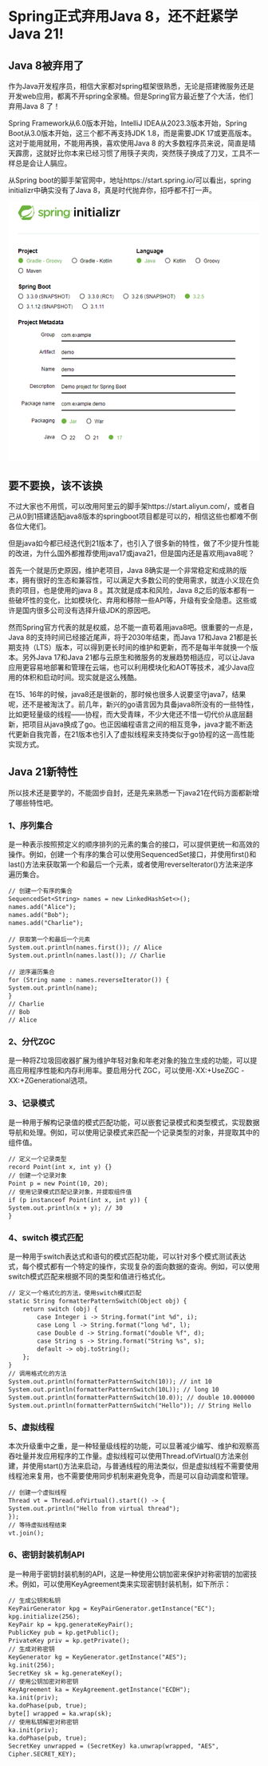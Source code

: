 # Spring正式弃用Java 8，还不赶紧学Java 21!

## Java 8被弃用了

作为Java开发程序员，相信大家都对spring框架很熟悉，无论是搭建微服务还是开发web应用，都离不开spring全家桶。但是Spring官方最近整了个大活，他们弃用Java 8 了！


Spring Framework从6.0版本开始，IntelliJ IDEA从2023.3版本开始，Spring Boot从3.0版本开始，这三个都不再支持JDK 1.8，而是需要JDK 17或更高版本。这对于能用就用，不能用再换，喜欢使用Java 8 的大多数程序员来说，简直是晴天霹雳，这就好比你本来已经习惯了用筷子夹肉，突然筷子换成了刀叉，工具不一样总是会让人膈应。

从Spring boot的脚手架官网中，地址https://start.spring.io/可以看出，spring initializr中确实没有了Java 8，真是时代抛弃你，招呼都不打一声。

![img.png](spring-init.png)
## 要不要换，该不该换

不过大家也不用慌，可以改用阿里云的脚手架https://start.aliyun.com/，或者自己从0到1搭建适配java8版本的springboot项目都是可以的，相信这些也都难不倒各位大佬们。

但是java如今都已经迭代到21版本了，也引入了很多新的特性，做了不少提升性能的改进，为什么国外都推荐使用java17或java21，但是国内还是喜欢用java8呢？

首先一个就是历史原因，维护老项目，Java 8确实是一个非常稳定和成熟的版本，拥有很好的生态和兼容性，可以满足大多数公司的使用需求，就连小义现在负责的项目，也是使用的java 8 。其次就是成本和风险，Java 8之后的版本都有一些破坏性的变化，比如模块化、弃用和移除一些API等，升级有安全隐患。这些或许是国内很多公司没有选择升级JDK的原因吧。

然而Spring官方代表的就是权威，总不能一直苟着用java8吧。很重要的一点是，Java 8的支持时间已经接近尾声，将于2030年结束，而Java 17和Java 21都是长期支持（LTS）版本，可以得到更长时间的维护和更新，而不是每半年就换一个版本。另外Java 17和Java 21都与云原生和微服务的发展趋势相适应，可以让Java应用更容易地部署和管理在云端，也可以利用模块化和AOT等技术，减少Java应用的体积和启动时间。现实就是这么残酷。


在15、16年的时候，java8还是很新的，那时候也很多人说要坚守java7，结果呢，还不是被淘汰了。前几年，新兴的go语言因为具备java8所没有的一些特性，比如更轻量级的线程——协程，而大受青睐，不少大佬还不惜一切代价从底层翻新，把项目从java换成了go。也正因编程语言之间的相互竞争，java才能不断迭代更新自我完善，在21版本也引入了虚拟线程来支持类似于go协程的这一高性能实现方式。

## Java 21新特性

所以技术还是要学的，不能固步自封，还是先来熟悉一下java21在代码方面都新增了哪些特性吧。

### 1、序列集合

是一种表示按照预定义的顺序排列的元素的集合的接口，可以提供更统一和高效的操作。例如，创建一个有序的集合可以使用SequencedSet接口，并使用first()和last()方法来获取第一个和最后一个元素，或者使用reverseIterator()方法来逆序遍历集合。
```
// 创建一个有序的集合  
SequencedSet<String> names = new LinkedHashSet<>();  
names.add("Alice");  
names.add("Bob");  
names.add("Charlie");

// 获取第一个和最后一个元素  
System.out.println(names.first()); // Alice  
System.out.println(names.last()); // Charlie

// 逆序遍历集合  
for (String name : names.reverseIterator()) {  
System.out.println(name);  
}  
// Charlie  
// Bob  
// Alice
```


### 2、分代ZGC

是一种将Z垃圾回收器扩展为维护年轻对象和年老对象的独立生成的功能，可以提高应用程序性能和内存利用率。要启用分代 ZGC，可以使用-XX:+UseZGC -XX:+ZGenerational选项。

### 3、记录模式

是一种用于解构记录值的模式匹配功能，可以嵌套记录模式和类型模式，实现数据导航和处理。例如，可以使用记录模式来匹配一个记录类型的对象，并提取其中的组件值。
```
// 定义一个记录类型  
record Point(int x, int y) {}  
// 创建一个记录对象  
Point p = new Point(10, 20);  
// 使用记录模式匹配记录对象，并提取组件值  
if (p instanceof Point(int x, int y)) {  
System.out.println(x + y); // 30  
}
```


### 4、switch 模式匹配

是一种用于switch表达式和语句的模式匹配功能，可以针对多个模式测试表达式，每个模式都有一个特定的操作，实现复杂的面向数据的查询。例如，可以使用switch模式匹配来根据不同的类型和值进行格式化。

```
// 定义一个格式化的方法，使用switch模式匹配
static String formatterPatternSwitch(Object obj) {
    return switch (obj) {
        case Integer i -> String.format("int %d", i);
        case Long l -> String.format("long %d", l);
        case Double d -> String.format("double %f", d);
        case String s -> String.format("String %s", s);
        default -> obj.toString();
    };
}
// 调用格式化的方法
System.out.println(formatterPatternSwitch(10)); // int 10
System.out.println(formatterPatternSwitch(10L)); // long 10
System.out.println(formatterPatternSwitch(10.0)); // double 10.000000
System.out.println(formatterPatternSwitch("Hello")); // String Hello
```
### 5、虚拟线程

本次升级重中之重，是一种轻量级线程的功能，可以显著减少编写、维护和观察高吞吐量并发应用程序的工作量。虚拟线程可以使用Thread.ofVirtual()方法来创建，并使用start()方法来启动，与普通线程的用法类似，但是虚拟线程不需要使用线程池来复用，也不需要使用同步机制来避免竞争，而是可以自动调度和管理。
```
// 创建一个虚拟线程  
Thread vt = Thread.ofVirtual().start(() -> {  
System.out.println("Hello from virtual thread");  
});  
// 等待虚拟线程结束  
vt.join();
```


### 6、密钥封装机制API

是一种用于密钥封装机制的API，这是一种使用公钥加密来保护对称密钥的加密技术。例如，可以使用KeyAgreement类来实现密钥封装机制，如下所示：

```
// 生成公钥和私钥
KeyPairGenerator kpg = KeyPairGenerator.getInstance("EC");
kpg.initialize(256);
KeyPair kp = kpg.generateKeyPair();
PublicKey pub = kp.getPublic();
PrivateKey priv = kp.getPrivate();
// 生成对称密钥
KeyGenerator kg = KeyGenerator.getInstance("AES");
kg.init(256);
SecretKey sk = kg.generateKey();
// 使用公钥加密对称密钥
KeyAgreement ka = KeyAgreement.getInstance("ECDH");
ka.init(priv);
ka.doPhase(pub, true);
byte[] wrapped = ka.wrap(sk);
// 使用私钥解密对称密钥
ka.init(priv);
ka.doPhase(pub, true);
SecretKey unwrapped = (SecretKey) ka.unwrap(wrapped, "AES", Cipher.SECRET_KEY);
```
